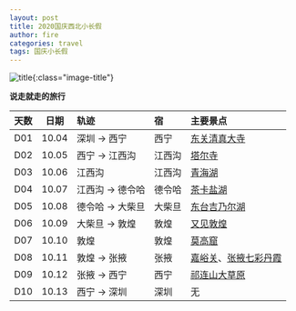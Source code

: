 ```yaml
---
layout: post
title: 2020国庆西北小长假
author: fire
categories: travel 
tags: 国庆小长假
---
```


![title](https://image.sideproject.cn/travel/202010/bicycle-title.jpg){:class="image-title"}

**说走就走的旅行**

| 天数 | 日期 | 轨迹 | 宿 | 主要景点 |
|:--- | :---: | :--- | :--- | :--- |
| D01 | 10.04 | 深圳 -> 西宁 | 西宁 | [东关清真大寺](/qinghai/arrive-xi-ning.html) |
| D02 | 10.05 | 西宁 -> 江西沟 | 江西沟 | [塔尔寺](/qinghai/ri-yue-shan.html) |
| D03 | 10.06 | 江西沟 | 江西沟 | [青海湖](/qinghai/qing-hai-lake.html) |
| D04 | 10.07 | 江西沟 -> 德令哈 | 德令哈 | [茶卡盐湖](/qinghai/cha-ka-salt-lake.html) |
| D05 | 10.08 | 德令哈 -> 大柴旦 | 大柴旦 | [东台吉乃尔湖](/qinghai/dong-tai-ji-nai-hu.html) |
| D06 | 10.09 | 大柴旦 -> 敦煌 | 敦煌 | [又见敦煌](/gansu/you-jian-dun-huang.html) |
| D07 | 10.10 | 敦煌 | 敦煌 | [莫高窟](/gansu/mo-gao-ku.html) |
| D08 | 10.11 | 敦煌 -> 张掖 | 张掖 | [嘉峪关](/gansu/jia-yu-guan.html)、[张掖七彩丹霞](/gansu/qi-cai-dan-xia.html) |
| D09 | 10.12 | 张掖 -> 西宁 | 西宁 | [祁连山大草原](/gansu/qi-lian-shan.html) |
| D10 | 10.13 | 西宁 -> 深圳 | 深圳 | 无 |
